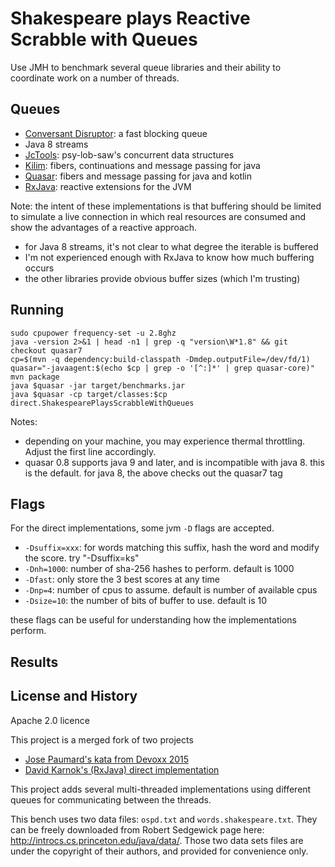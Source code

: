 # Shakespeare plays Reactive Scrabble with Queues

Use JMH to benchmark several queue libraries and their ability to coordinate work
on a number of threads.


## Queues

* [Conversant Disruptor](https://github.com/conversant/disruptor): a fast blocking queue
* Java 8 streams
* [JcTools](https://github.com/JCTools/JCTools): psy-lob-saw's concurrent data structures
* [Kilim](https://github.com/kilim/kilim): fibers, continuations and message passing for java
* [Quasar](https://github.com/puniverse/quasar): fibers and message passing for java and kotlin
* [RxJava](https://github.com/ReactiveX/RxJava): reactive extensions for the JVM

Note:
the intent of these implementations is that buffering should be limited to
simulate a live connection in which real resources are consumed
and show the advantages of a reactive approach.

* for Java 8 streams, it's not clear to what degree the iterable is buffered
* I'm not experienced enough with RxJava to know how much buffering occurs
* the other libraries provide obvious buffer sizes (which I'm trusting)

## Running

```
sudo cpupower frequency-set -u 2.8ghz
java -version 2>&1 | head -n1 | grep -q "version\W*1.8" && git checkout quasar7
cp=$(mvn -q dependency:build-classpath -Dmdep.outputFile=/dev/fd/1)
quasar="-javaagent:$(echo $cp | grep -o '[^:]*' | grep quasar-core)"
mvn package
java $quasar -jar target/benchmarks.jar
java $quasar -cp target/classes:$cp direct.ShakespearePlaysScrabbleWithQueues
```

Notes:

* depending on your machine, you may experience thermal throttling.
Adjust the first line accordingly.
* quasar 0.8 supports java 9 and later, and is incompatible with java 8.
this is the default. for java 8, the above checks out the quasar7 tag


## Flags

For the direct implementations, some jvm `-D` flags are accepted.
* `-Dsuffix=xxx`: for words matching this suffix, hash the word and modify the score.
try "-Dsuffix=ks"
* `-Dnh=1000`: number of sha-256 hashes to perform. default is 1000
* `-Dfast`: only store the 3 best scores at any time
* `-Dnp=4`: number of cpus to assume. default is number of available cpus
* `-Dsize=10`: the number of bits of buffer to use. default is 10

these flags can be useful for understanding how the implementations perform.


## Results





## License and History

Apache 2.0 licence

This project is a merged fork of two projects

* [Jose Paumard's kata from Devoxx 2015](https://github.com/JosePaumard/jdk8-stream-rx-comparison-reloaded)
* [David Karnok's (RxJava) direct implementation](https://github.com/akarnokd/akarnokd-misc/blob/master/src/jmh)

This project adds several multi-threaded implementations using different queues
for communicating between the threads.

This bench uses two data files: `ospd.txt` and `words.shakespeare.txt`.
They can be freely downloaded from Robert Sedgewick page here: http://introcs.cs.princeton.edu/java/data/.
Those two data sets files are under the copyright of their authors, and provided for convenience only.



